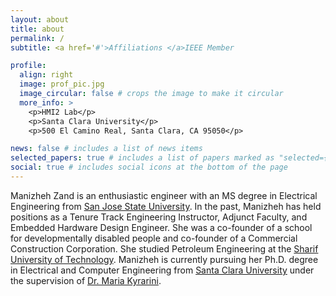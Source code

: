 ```yaml
---
layout: about
title: about
permalink: /
subtitle: <a href='#'>Affiliations </a>IEEE Member

profile:
  align: right
  image: prof_pic.jpg
  image_circular: false # crops the image to make it circular
  more_info: >
    <p>HMI2 Lab</p>
    <p>Santa Clara University</p>
    <p>500 El Camino Real, Santa Clara, CA 95050</p>

news: false # includes a list of news items
selected_papers: true # includes a list of papers marked as "selected={true}"
social: true # includes social icons at the bottom of the page
---
```


Manizheh Zand is an enthusiastic engineer with an MS degree in Electrical Engineering from [San Jose State University](https://www.sjsu.edu/). In the past, Manizheh has held positions as a Tenure Track Engineering Instructor, Adjunct Faculty, and Embedded Hardware Design Engineer. She was a co-founder of a school for developmentally disabled people and co-founder of a Commercial Construction Corporation. She studied Petroleum Engineering at the [Sharif University of Technology](https://en.sharif.ir/). Manizheh is currently pursuing her Ph.D. degree in Electrical and Computer Engineering from [Santa Clara University](https://www.scu.edu/) under the supervision of [Dr. Maria Kyrarini](https://sites.google.com/view/mariakyrarini/home).
